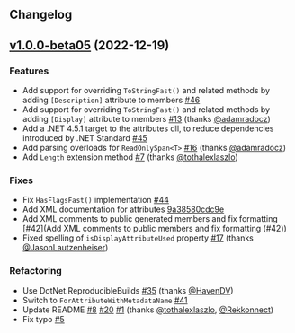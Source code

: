 Changelog
--- 

## [v1.0.0-beta05](https://github.com/andrewlock/NetEscapades.EnumGenerators/compare/v1.0.0-beta04..v1.0.0-beta05) (2022-12-19)

### Features

* Add support for overriding `ToStringFast()` and related methods by adding `[Description]` attribute to members [#46](https://github.com/andrewlock/NetEscapades.EnumGenerators/pull/46) 
* Add support for overriding `ToStringFast()` and related methods by adding `[Display]` attribute to members [#13](https://github.com/andrewlock/NetEscapades.EnumGenerators/pull/13) (thanks [@adamradocz](https://github.com/adamradocz))
* Add a .NET 4.5.1 target to the attributes dll, to reduce dependencies introduced by .NET Standard [#45](https://github.com/andrewlock/NetEscapades.EnumGenerators/pull/45)
* Add parsing overloads for `ReadOnlySpan<T>` [#16](https://github.com/andrewlock/NetEscapades.EnumGenerators/pull/16) (thanks [@adamradocz](https://github.com/adamradocz))
* Add `Length` extension method  [#7](https://github.com/andrewlock/NetEscapades.EnumGenerators/pull/7) (thanks [@tothalexlaszlo](https://github.com/tothalexlaszlo)) 

### Fixes 
* Fix `HasFlagsFast()` implementation [#44](https://github.com/andrewlock/NetEscapades.EnumGenerators/pull/46)
* Add XML documentation for attributes [9a38580cdc9e](https://github.com/andrewlock/NetEscapades.EnumGenerators/commit/9a38580cdc9e51b113dcd08bff168e0151b87e2d)
* Add XML comments to public generated members and fix formatting [#42](Add XML comments to public members and fix formatting (#42))
* Fixed spelling of `isDisplayAttributeUsed` property [#17](https://github.com/andrewlock/NetEscapades.EnumGenerators/pull/17) (thanks [@JasonLautzenheiser](https://github.com/JasonLautzenheiser))

### Refactoring

* Use DotNet.ReproducibleBuilds [#35](https://github.com/andrewlock/NetEscapades.EnumGenerators/pull/35) (thanks [@HavenDV](https://github.com/HavenDV))
* Switch to `ForAttributeWithMetadataName` [#41](https://github.com/andrewlock/NetEscapades.EnumGenerators/pull/41)
* Update README [#8](https://github.com/andrewlock/NetEscapades.EnumGenerators/pull/8) [#20](https://github.com/andrewlock/NetEscapades.EnumGenerators/pull/20) [#1](https://github.com/andrewlock/NetEscapades.EnumGenerators/pull/1) (thanks [@tothalexlaszlo](https://github.com/tothalexlaszlo), [@Rekkonnect](https://github.com/Rekkonnect))
* Fix typo [#5](https://github.com/andrewlock/NetEscapades.EnumGenerators/pull/5)

